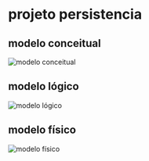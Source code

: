 # projeto persistencia

## modelo conceitual
![modelo conceitual]()

## modelo lógico
![modelo lógico]()

## modelo físico
![modelo físico]()